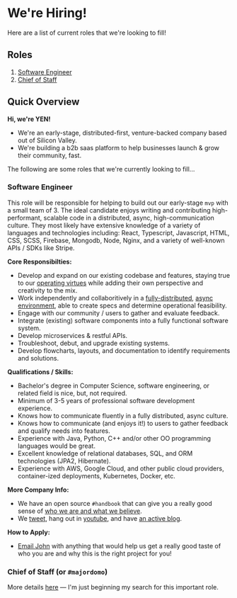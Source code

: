# We're Hiring!

Here are a list of current roles that we're looking to fill!

## Roles

1. [Software Engineer](https://github.com/yenio/handbook/blob/master/2-job-openings.md#software-engineer)
2. [Chief of Staff](https://github.com/yenio/handbook/blob/master/2-job-openings.md#chief-of-staff-or-majordomo)

## Quick Overview

**Hi, we're YEN!**

- We're an early-stage, distributed-first, venture-backed company based out of Silicon Valley.
- We're building a b2b saas platform to help businesses launch & grow their community, fast.

The following are some roles that we're currently looking to fill...

### Software Engineer

This role will be responsible for helping to build out our early-stage `mvp` with a small team of 3. The ideal candidate enjoys writing and contributing high-performant, scalable code in a distributed, async, high-communication culture. They most likely have extensive knowledge of a variety of languages and technologies including: React, Typescript, Javascript, HTML, CSS, SCSS, Firebase, Mongodb, Node, Nginx, and a variety of well-known APIs / SDKs like Stripe.

**Core Responsibilties:**

- Develop and expand on our existing codebase and features, staying true to our [operating virtues](https://github.com/yenio/handbook#operating-virtues) while adding their own perspective and creativity to the mix.
- Work independently and collaboritively in a [fully-distributed](https://www.indiehackers.com/post/what-we-mean-when-we-say-we-are-a-distributed-first-team-0226d2f999), [async environment](https://github.com/yenio/handbook/blob/master/1-employment.md#distributed-first-async-team-communication), able to create specs and determine operational feasibility.
- Engage with our community / users to gather and evaluate feedback.
- Integrate (existing) software components into a fully functional software system.
- Develop microservices & restful APIs.
- Troubleshoot, debut, and upgrade existing systems.
- Develop flowcharts, layouts, and documentation to identify requirements and solutions.

**Qualifications / Skills:**

- Bachelor's degree in Computer Science, software engineering, or related field is nice, but, not required.
- Minimum of 3-5 years of professional software development experience.
- Knows how to communicate fluently in a fully distributed, async culture.
- Knows how to communicate (and enjoys it!) to users to gather feedback and qualify needs into features.
- Experience with Java, Python, C++ and/or other OO programming languages would be great.
- Excellent knowledge of relational databases, SQL, and ORM technologies (JPA2, Hibernate).
- Experience with AWS, Google Cloud, and other public cloud providers, container-ized deployments, Kubernetes, Docker, etc.

**More Company Info:**

- We have an open source `#handbook` that can give you a really good sense of [who we are and what we believe](https://github.com/yenio/handbook).
- We [tweet](http://twitter.com/yenftw), hang out in [youtube](http://yen.show), and have [an active blog](http://yensquad.com).

**How to Apply:**

- [Email John](mailto:john@yen.io) with anything that would help us get a really good taste of who you are and why this is the right project for you!

### Chief of Staff (or `#majordomo`)

More details [here](https://twitter.com/yenFTW/status/1293192500320931840) — I'm just beginning my search for this important role.
